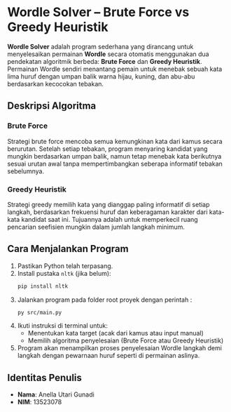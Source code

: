 # Wordle Solver – Brute Force vs Greedy Heuristik

**Wordle Solver** adalah program sederhana yang dirancang untuk menyelesaikan permainan **Wordle** secara otomatis menggunakan dua pendekatan algoritmik berbeda: **Brute Force** dan **Greedy Heuristik**.  
Permainan Wordle sendiri menantang pemain untuk menebak sebuah kata lima huruf dengan umpan balik warna hijau, kuning, dan abu-abu berdasarkan kecocokan tebakan.

## Deskripsi Algoritma

### Brute Force  
Strategi brute force mencoba semua kemungkinan kata dari kamus secara berurutan. Setelah setiap tebakan, program menyaring kandidat yang mungkin berdasarkan umpan balik, namun tetap menebak kata berikutnya sesuai urutan awal tanpa mempertimbangkan seberapa informatif tebakan sebelumnya.

### Greedy Heuristik  
Strategi greedy memilih kata yang dianggap paling informatif di setiap langkah, berdasarkan frekuensi huruf dan keberagaman karakter dari kata-kata kandidat saat ini. Tujuannya adalah untuk memperkecil ruang pencarian seefisien mungkin dalam jumlah langkah minimum.

## Cara Menjalankan Program

1. Pastikan Python telah terpasang.
2. Install pustaka `nltk` (jika belum):
   ```bash
   pip install nltk
    ```
3. Jalankan program pada folder root proyek dengan perintah :
   ```bash
   py src/main.py
   ```
4. Ikuti instruksi di terminal untuk:
    - Menentukan kata target (acak dari kamus atau input manual)
    - Memilih algoritma penyelesaian (Brute Force atau Greedy Heuristik)
5. Program akan menampilkan proses penyelesaian Wordle langkah demi langkah dengan pewarnaan huruf seperti di permainan aslinya.

## Identitas Penulis
- **Nama**: Anella Utari Gunadi
- **NIM**: 13523078
